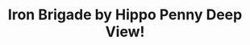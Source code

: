 ---
title: Iron Brigade by Hippo Penny Deep View!
layout: scoredetail
permalink: /meta-score/iron-brigade
header:
  teaser: /assets/images/iron-brigade.jpg
  video:
    id: 0JZRraCH5rw
    provider: youtube
---